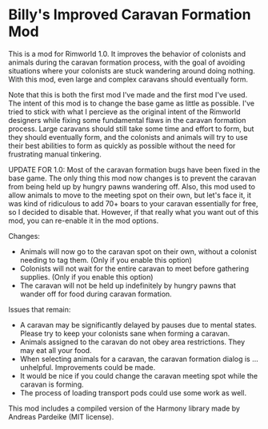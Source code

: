 # Billy's Improved Caravan Formation Mod

This is a mod for Rimworld 1.0. It improves the behavior of colonists and animals during the caravan formation process, with the goal of avoiding situations where your colonists are stuck wandering around doing nothing. With this mod, even large and complex caravans should eventually form.

Note that this is both the first mod I've made and the first mod I've used. The intent of this mod is to change the base game as little as possible. I've tried to stick with what I percieve as the original intent of the Rimworld designers while fixing some fundamental flaws in the caravan formation process. Large caravans should still take some time and effort to form, but they should eventually form, and the colonists and animals will try to use their best abilities to form as quickly as possible without the need for frustrating manual tinkering.

UPDATE FOR 1.0: Most of the caravan formation bugs have been fixed in the base game. The only thing this mod now changes is to prevent the caravan from being held up by hungry pawns wandering off. Also, this mod used to allow animals to move to the meeting spot on their own, but let's face it, it was kind of ridiculous to add 70+ boars to your caravan essentially for free, so I decided to disable that. However, if that really what you want out of this mod, you can re-enable it in the mod options.

Changes:
 - Animals will now go to the caravan spot on their own, without a colonist needing to tag them. (Only if you enable this option)
 - Colonists will not wait for the entire caravan to meet before gathering supplies. (Only if you enable this option)
 - The caravan will not be held up indefinitely by hungry pawns that wander off for food during caravan formation.
 
 Issues that remain:
 - A caravan may be significantly delayed by pauses due to mental states. Please try to keep your colonists sane when forming a caravan.
 - Animals assigned to the caravan do not obey area restrictions. They may eat all your food.
 - When selecting animals for a caravan, the caravan formation dialog is ... unhelpful. Improvements could be made.
 - It would be nice if you could change the caravan meeting spot while the caravan is forming.
 - The process of loading transport pods could use some work as well.
 
 This mod includes a compiled version of the Harmony library made by Andreas Pardeike (MIT license).